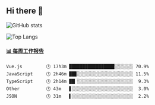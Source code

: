 ## Hi there 👋

![GitHub stats](https://github-readme-stats.orilight.top/api?username=orilights)

![Top Langs](https://github-readme-stats.orilight.top/api/top-langs/?username=orilights&layout=compact)

<!-- waka-box start -->
#### <a href="https://gist.github.com/92c8d5b388768c10efcba86e82b7c4fb" target="_blank">📊 每周工作报告</a>
```text
Vue.js         🕓 17h3m █████████████████░░░░░░░ 70.9%
JavaScript     🕓 2h46m ██▊░░░░░░░░░░░░░░░░░░░░░ 11.5%
TypeScript     🕓 2h14m ██▏░░░░░░░░░░░░░░░░░░░░░  9.3%
Other          🕓 43m   ▋░░░░░░░░░░░░░░░░░░░░░░░  3.0%
JSON           🕓 31m   ▌░░░░░░░░░░░░░░░░░░░░░░░  2.2%
```
<!-- Powered by https://github.com/journey-ad/waka-box-go . -->
<!-- waka-box end -->
